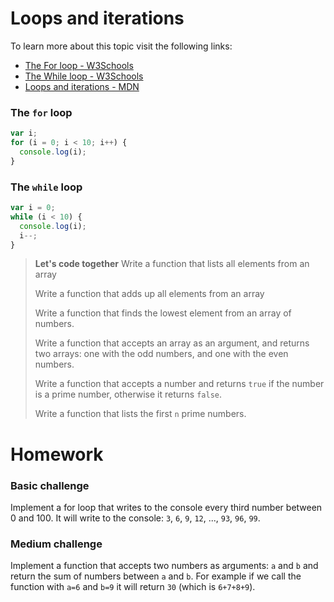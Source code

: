 # Loops and iterations

To learn more about this topic visit the following links:

- [The For loop - W3Schools](https://www.w3schools.com/js/js_loop_for.asp)
- [The While loop - W3Schools](https://www.w3schools.com/js/js_loop_while.asp)
- [Loops and iterations - MDN](https://developer.mozilla.org/en-US/docs/Web/JavaScript/Guide/Loops_and_iteration)

### The `for` loop

```js
var i;
for (i = 0; i < 10; i++) {
  console.log(i);
}
```

### The `while` loop

```js
var i = 0;
while (i < 10) {
  console.log(i);
  i--;
}
```

> **Let's code together**
> Write a function that lists all elements from an array
>
> Write a function that adds up all elements from an array
>
> Write a function that finds the lowest element from an array of numbers.
>
> Write a function that accepts an array as an argument, and returns two arrays: one with the odd numbers, and one with the even numbers.
>
> Write a function that accepts a number and returns `true` if the number is a prime number, otherwise it returns `false`.
>
> Write a function that lists the first `n` prime numbers.

# Homework

### Basic challenge

Implement a for loop that writes to the console every third number between 0 and 100.
It will write to the console: `3`, `6`, `9`, `12`, ..., `93`, `96`, `99`.

### Medium challenge

Implement a function that accepts two numbers as arguments: `a` and `b` and return the sum of numbers between `a` and `b`.
For example if we call the function with `a=6` and `b=9` it will return `30` (which is `6+7+8+9`).
